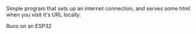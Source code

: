 Simple program that sets up an internet connection, and serves some html when you visit it's URL locally.

Runs on an ESP32
